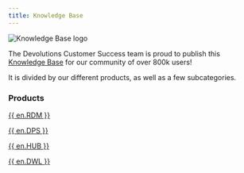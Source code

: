 ```yaml
---
title: Knowledge Base
---
```

![Knowledge Base logo](/img/en/server/logo-knowledge-base-120.png)

The Devolutions Customer Success team is proud to publish this [Knowledge Base](/kb/devolutions-customer-success/) for our community of over 800k users! 

It is divided by our different products, as well as a few subcategories. 

### Products 

[{{ en.RDM }}](/kb/remote-desktop-manager/)  

[{{ en.DPS }}](/kb/devolutions-server/)  

[{{ en.HUB }}](/kb/password-hub/)  

[{{ en.DWL }}](/kb/devolutions-web-login/)  

